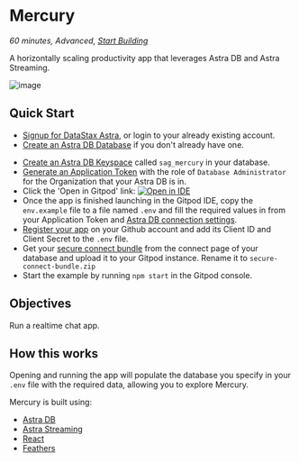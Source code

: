 <!--- STARTEXCLUDE --->
# Mercury
*60 minutes, Advanced, [Start Building](https://github.com/DataStax-Examples/mercury/blob/master/README.md#quick-start)*

A horizontally scaling productivity app that leverages Astra DB and Astra Streaming.
<!--- ENDEXCLUDE --->

![image](https://raw.githubusercontent.com/DataStax-Examples/sample-app-template/master/screenshots/astra-sample-app-default.png)

## Quick Start
<!--- STARTEXCLUDE --->
* [Signup for DataStax Astra](https://dtsx.io/2YmhZJ6), or login to your already existing account. 
* [Create an Astra DB Database](https://github.com/DataStax-Examples/sample-app-template/blob/master/GETTING_STARTED.md#create-an-astra-db) if you don't already have one.
<!--- ENDEXCLUDE --->
* [Create an Astra DB Keyspace](https://github.com/DataStax-Examples/sample-app-template/blob/master/GETTING_STARTED.md#create-an-astra-db-keyspace) called `sag_mercury` in your database.
* [Generate an Application Token](https://github.com/DataStax-Examples/sample-app-template/blob/master/GETTING_STARTED.md#create-an-application-token) with the role of `Database Administrator` for the Organization that your Astra DB is in.
* Click the 'Open in Gitpod' link: [![Open in IDE](https://gitpod.io/button/open-in-gitpod.svg)](https://gitpod.io/#https://github.com/DataStax-Examples/astra-nodejs-starter)
* Once the app is finished launching in the Gitpod IDE, copy the `env.example` file to a file named `.env` and fill the required values in from your Application Token and [Astra DB connection settings](https://github.com/DataStax-Examples/sample-app-template/blob/master/GETTING_STARTED.md#get-your-astra-db-connection-settings).
* [Register your app](https://docs.github.com/en/rest/guides/basics-of-authentication) on your Github account and add its Client ID and Client Secret to the `.env` file. 
* Get your [secure connect bundle](https://github.com/DataStax-Examples/sample-app-template/blob/master/GETTING_STARTED.md#get-an-astra-db-secure-connect-bundle) from the connect page of your database and upload it to your Gitpod instance. Rename it to `secure-connect-bundle.zip`
* Start the example by running `npm start` in the Gitpod console.

## Objectives
Run a realtime chat app.
  
## How this works
Opening and running the app will populate the database you specify in your `.env` file with the required data, allowing you to explore Mercury.

Mercury is built using:
- [Astra DB](https://www.datastax.com/products/datastax-astra)
- [Astra Streaming](https://www.datastax.com/products/astra-streaming)
- [React](https://reactjs.org/)
- [Feathers](https://feathersjs.com/)